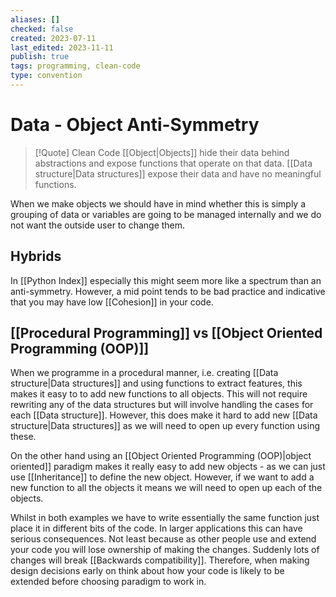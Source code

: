 ```yaml
---
aliases: []
checked: false
created: 2023-07-11
last_edited: 2023-11-11
publish: true
tags: programming, clean-code
type: convention
---
```

# Data - Object Anti-Symmetry

> [!Quote] Clean Code
> [[Object|Objects]] hide their data behind abstractions and expose functions that operate on that data. [[Data structure|Data structures]] expose their data and have no meaningful functions.

When we make objects we should have in mind whether this is simply a grouping of data or variables are going to be managed internally and we do not want the outside user to change them.

## Hybrids

In [[Python Index]] especially this might seem more like a spectrum than an anti-symmetry. However, a mid point tends to be bad practice and indicative that you may have low [[Cohesion]] in your code.

## [[Procedural Programming]] vs [[Object Oriented Programming (OOP)]]

When we programme in a procedural manner, i.e. creating [[Data structure|Data structures]] and using functions to extract features, this makes it easy to to add new functions to all objects. This will not require rewriting any of the data structures but will involve handling the cases for each [[Data structure]]. However, this does make it hard to add new [[Data structure|Data structures]] as we will need to open up every function using these.

On the other hand using an [[Object Oriented Programming (OOP)|object oriented]] paradigm makes it really easy to add new objects - as we can just use [[Inheritance]] to define the new object. However, if we want to add a new function to all the objects it means we will need to open up each of the objects.

Whilst in both examples we have to write essentially the same function just place it in different bits of the code. In larger applications this can have serious consequences. Not least because as other people use and extend your code you will lose ownership of making the changes. Suddenly lots of changes will break [[Backwards compatibility]]. Therefore, when making design decisions early on think about how your code is likely to be extended before choosing paradigm to work in.
